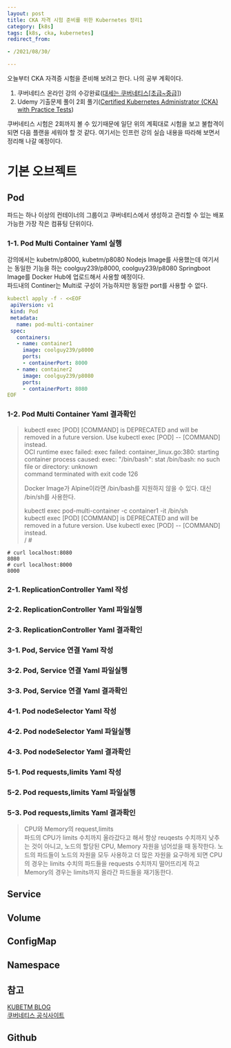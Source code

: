 ```yaml
---
layout: post
title: CKA 자격 시험 준비를 위한 Kubernetes 정리1 
category: [k8s]
tags: [k8s, cka, kubernetes]
redirect_from:

- /2021/08/30/

---
```


오늘부터 CKA 자격증 시험을 준비해 보려고 한다. 나의 공부 계획이다.  
1. 쿠버네티스 온라인 강의 수강완료([대세는 쿠버네티스[초급~중급]](https://www.inflearn.com/course/%EC%BF%A0%EB%B2%84%EB%84%A4%ED%8B%B0%EC%8A%A4-%EA%B8%B0%EC%B4%88))
2. Udemy 기출문제 풀이 2회 풀기([Certified Kubernetes Administrator (CKA) with Practice Tests](https://www.udemy.com/course/certified-kubernetes-administrator-with-practice-tests/))  

쿠버네티스 시험은 2회까지 볼 수 있기때문에 일단 위의 계획대로 시험을 보고 불합격이 되면 다음 플랜을 세워야 할 것 같다. 여기서는 인프런 강의 실습 내용을 따라해 보면서 정리해 나갈 예정이다.  

# 기본 오브젝트  
## Pod  
파드는 하나 이상의 컨테이너의 그룹이고 쿠버네티스에서 생성하고 관리할 수 있는 배포 가능한 가장 작은 컴퓨팅 단위이다.  

### 1-1. Pod Multi Container Yaml 실행
강의에서는 kubetm/p8000, kubetm/p8080 Nodejs Image를 사용했는데 여기서는 동일한 기능을 하는 coolguy239/p8000, coolguy239/p8080 Springboot Image를 Docker Hub에 업로드해서 사용할 예정이다.  
파드내의 Continer는 Multi로 구성이 가능하지만 동일한 port를 사용할 수 없다.  
```yaml
kubectl apply -f - <<EOF
 apiVersion: v1
 kind: Pod
 metadata:
   name: pod-multi-container
 spec:
   containers:
   - name: container1
     image: coolguy239/p8000
     ports:
     - containerPort: 8000
   - name: container2
     image: coolguy239/p8080
     ports:
     - containerPort: 8080
EOF
```  
### 1-2. Pod Multi Container Yaml 결과확인  
> kubectl exec [POD] [COMMAND] is DEPRECATED and will be removed in a future version. Use kubectl exec [POD] -- [COMMAND] instead.  
> OCI runtime exec failed: exec failed: container_linux.go:380: starting container process caused: exec: "/bin/bash": stat /bin/bash: no such file or directory: unknown  
> command terminated with exit code 126    
>   
> Docker Image가 Alpine이라면 /bin/bash를 지원하지 않을 수 있다. 대신 /bin/sh를 사용한다.    
>   
> kubectl exec pod-multi-container -c container1 -it /bin/sh  
> kubectl exec [POD] [COMMAND] is DEPRECATED and will be removed in a future version. Use kubectl exec [POD] -- [COMMAND] instead.  
> / #

```shell
# curl localhost:8080
8080
# curl localhost:8000
8000
```  




### 2-1. ReplicationController Yaml 작성  
### 2-2. ReplicationController Yaml 파일실행  
### 2-3. ReplicationController Yaml 결과확인  

### 3-1. Pod, Service 연결 Yaml 작성
### 3-2. Pod, Service 연결 Yaml 파일실행
### 3-3. Pod, Service 연결 Yaml 결과확인

### 4-1. Pod nodeSelector Yaml 작성  
### 4-2. Pod nodeSelector Yaml 파일실행  
### 4-3. Pod nodeSelector Yaml 결과확인

### 5-1. Pod requests,limits Yaml 작성
### 5-2. Pod requests,limits Yaml 파일실행
### 5-3. Pod requests,limits Yaml 결과확인  

> CPU와 Memory의 request,limits    
> 파드의 CPU가 limits 수치까지 올라갔다고 해서 항상 reuqests 수치까지 낮추는 것이 아니고, 노드의 할당된 CPU, Memory 자원을 넘어섰을 때 동작한다. 노드의 파드들이 노드의 자원을 모두 사용하고 더 많은 자원을 요구하게 되면 CPU의 경우는 limits 수치의 파드들을 requests 수치까지 떨어뜨리게 하고 Memory의 경우는 limits까지 올라간 파드들을 재기동한다.   

## Service  
## Volume  
## ConfigMap  
## Namespace  

## 참고
[KUBETM BLOG](https://kubernetes.io/ko/docs/concepts/workloads/pods/)  
[쿠버네티스 공식사이트](https://kubetm.github.io/k8s/)   

## Github    